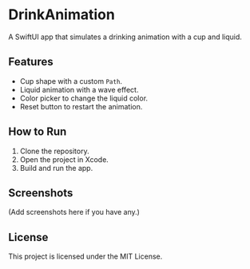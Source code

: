 # DrinkAnimation

A SwiftUI app that simulates a drinking animation with a cup and liquid.

## Features
- Cup shape with a custom `Path`.
- Liquid animation with a wave effect.
- Color picker to change the liquid color.
- Reset button to restart the animation.

## How to Run
1. Clone the repository.
2. Open the project in Xcode.
3. Build and run the app.

## Screenshots
(Add screenshots here if you have any.)

## License
This project is licensed under the MIT License.
